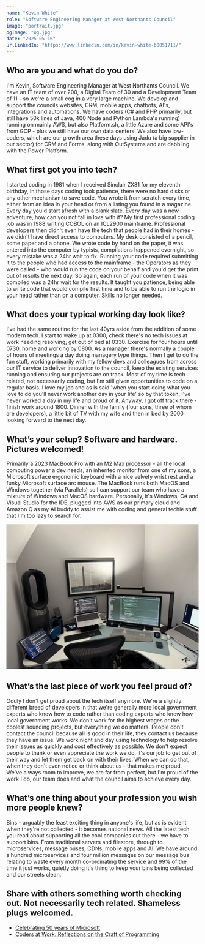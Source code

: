 ```yaml
---
name: "Kevin White"
role: "Software Engineering Manager at West Northants Council"
image: "portrait.jpg"
ogImage: "og.jpg"
date: "2025-05-16"
urlLinkedIn: "https://www.linkedin.com/in/kevin-white-60051711/"
---
```


## Who are you and what do you do?

I'm Kevin, Software Engineering Manager at West Northants Council. We have an IT team of over 200, a Digital Team of 30 and a Development Team of 11 - so we're a small cog in a very large machine. We develop and support the councils websites, CRM, mobile apps, chatbots, AI's, integrations and automations. We have coders (C# and PHP primarily, but still have 50k lines of Java, 400 Node and Python Lambda's running) running on mainly AWS, but also Platform.sh, a little Azure and some API's from GCP - plus we still have our own data centers! We also have low-coders, which are our growth area these days using Jadu (a big supplier in our sector) for CRM and Forms, along with OutSystems and are dabbling with the Power Platform.

## What first got you into tech?

I started coding in 1981 when I received Sinclair ZX81 for my eleventh birthday, in those days coding took patience, there were no hard disks or any other mechanism to save code. You wrote it from scratch every time, either from an idea in your head or from a listing you found in a magazine. Every day you'd start afresh with a blank slate. Every day was a new adventure, how can you not fall in love with it? My first professional coding job was in 1988 writing COBOL on an ICL2900 mainframe. Professional developers then didn't even have the tech that people had in their homes - we didn't have direct access to computers. My desk consisted of a pencil, some paper and a phone. We wrote code by hand on the paper, it was entered into the computer by typists, compilations happened overnight, so every mistake was a 24hr wait to fix. Running your code required submitting it to the people who had access to the mainframe - the Operators as they were called - who would run the code on your behalf and you'd get the print out of results the next day. So again, each run of your code when it was compiled was a 24hr wait for the results. It taught you patience, being able to write code that would compile first time and to be able to run the logic in your head rather than on a computer. Skills no longer needed.

## What does your typical working day look like?

I've had the same routine for the last 40yrs aside from the addition of some modern tech. I start to wake up at 0300, check there's no tech issues at work needing resolving, get out of bed at 0330. Exercise for four hours until 0730, home and working by 0800. As a manager there's normally a couple of hours of meetings a day doing managery type things. Then I get to do the fun stuff, working primarily with my fellow devs and colleagues from across our IT service to deliver innovation to the council, keep the existing services running and ensuring our projects are on track. Most of my time is tech related, not necessarily coding, but I'm still given opportunities to code on a regular basis. I love my job and as is said 'when you start doing what you love to do you'll never work another day in your life' so by that token, I've never worked a day in my life and proud of it. Anyway, I got off track there - finish work around 1800. Dinner with the family (four sons, three of whom are developers), a little bit of TV with my wife and then in bed by 2000 looking forward to the next day.

## What’s your setup? Software and hardware. Pictures welcomed!

Primarily a 2023 MacBook Pro with an M2 Max processor - all the local computing power a dev needs, an inherited monitor from one of my sons, a Microsoft surface ergonomic keyboard with a nice velvety wrist rest and a funky Microsoft surface arc mouse. The MacBook runs both MacOS and Windows together (via Parallels) so I can support our team who have a mixture of Windows and MacOS hardware. Personally, it's Windows, C# and Visual Studio for the IDE, plugged into AWS as our primary cloud and Amazon Q as my AI buddy to assist me with coding and general techie stuff that I'm too lazy to search for.

![Kevin's office setup](office.jpg)

## What’s the last piece of work you feel proud of?

Oddly I don't get proud about the tech itself anymore. We're a slightly different breed of developers in that we're generally more local government experts who know how to code rather than coding experts who know how local government works. We don't work for the highest wages or the coolest sounding projects, but everything we do matters. People don't contact the council because all is good in their life, they contact us because they have an issue. We work night and day using technology to help resolve their issues as quickly and cost effectively as possible. We don't expect people to thank or even appreciate the work we do, it's our job to get out of their way and let them get back on with their lives. When we can do that, when they don't even notice or think about us - that makes me proud. We've always room to improve, we are far from perfect, but I'm proud of the work I do, our team does and what the council aims to achieve every day.

## What’s one thing about your profession you wish more people knew?

Bins - arguably the least exciting thing in anyone's life, but as is evident when they're not collected - it becomes national news. All the latest tech you read about supporting all the cool companies out there - we have to support bins. From traditional servers and filestore, through to microservices, message buses, CDNs, mobile apps and AI. We have around a hundred microservices and four million messages on our message bus relating to waste every month co-ordinating the service and 99% of the time it just works, quietly doing it's thing to keep your bins being collected and our streets clean.

## Share with others something worth checking out. Not necessarily tech related. Shameless plugs welcomed.

- [Celebrating 50 years of Microsoft](https://www.gatesnotes.com/microsoft-original-source-code)
- [Coders at Work: Reflections on the Craft of Programming](https://codersatwork.com/)

